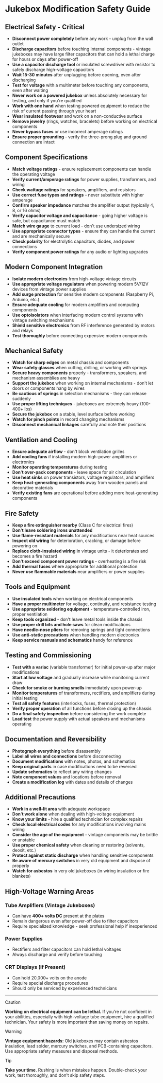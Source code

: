 # Jukebox Modification Safety Guide

## Electrical Safety - Critical

- **Disconnect power completely** before any work - unplug from the wall outlet
- **Discharge capacitors** before touching internal components - vintage jukeboxes may have large filter capacitors that can hold a lethal charge for hours or days after power-off
- **Use a capacitor discharge tool** or insulated screwdriver with resistor to safely discharge high-voltage capacitors
- **Wait 15-30 minutes** after unplugging before opening, even after discharging
- **Test for voltage** with a multimeter before touching any components, even after waiting
- **Never work on a powered jukebox** unless absolutely necessary for testing, and only if you're qualified
- **Work with one hand** when testing powered equipment to reduce the risk of current passing through your heart
- **Wear insulated footwear** and work on a non-conductive surface
- **Remove jewelry** (rings, watches, bracelets) before working on electrical components
- **Never bypass fuses** or use incorrect amperage ratings
- **Ensure proper grounding** - verify the three-prong plug and ground connection are intact

## Component Specifications

- **Match voltage ratings** - ensure replacement components can handle the operating voltage
- **Verify current/amperage ratings** for power supplies, transformers, and wiring
- **Check wattage ratings** for speakers, amplifiers, and resistors
- **Use correct fuse types and ratings** - never substitute with higher amperage
- **Confirm speaker impedance** matches the amplifier output (typically 4, 8, or 16 ohms)
- **Verify capacitor voltage and capacitance** - going higher voltage is safe, but capacitance must match
- **Match wire gauge** to current load - don't use undersized wiring
- **Use appropriate connector types** - ensure they can handle the current and are mechanically secure
- **Check polarity** for electrolytic capacitors, diodes, and power connections
- **Verify component power ratings** for any audio or lighting upgrades

## Modern Component Integration

- **Isolate modern electronics** from high-voltage vintage circuits
- **Use appropriate voltage regulators** when powering modern 5V/12V devices from vintage power supplies
- **Add surge protection** for sensitive modern components (Raspberry Pi, Arduino, etc.)
- **Ensure adequate cooling** for modern amplifiers and computing components
- **Use optoisolators** when interfacing modern control systems with vintage switching mechanisms
- **Shield sensitive electronics** from RF interference generated by motors and relays
- **Test thoroughly** before connecting expensive modern components

## Mechanical Safety

- **Watch for sharp edges** on metal chassis and components
- **Wear safety glasses** when cutting, drilling, or working with springs
- **Secure heavy components** properly - transformers, speakers, and mechanism assemblies are heavy
- **Support the jukebox** when working on internal mechanisms - don't let doors or components hang by wires
- **Be cautious of springs** in selection mechanisms - they can release suddenly
- **Use proper lifting techniques** - jukeboxes are extremely heavy (100-400+ lbs)
- **Secure the jukebox** on a stable, level surface before working
- **Watch for pinch points** in record changing mechanisms
- **Disconnect mechanical linkages** carefully and note their positions

## Ventilation and Cooling

- **Ensure adequate airflow** - don't block ventilation grilles
- **Add cooling fans** if installing modern high-power amplifiers or electronics
- **Monitor operating temperatures** during testing
- **Don't over-pack components** - leave space for air circulation
- **Use heat sinks** on power transistors, voltage regulators, and amplifiers
- **Keep heat-generating components** away from wooden panels and decorative materials
- **Verify existing fans** are operational before adding more heat-generating components

## Fire Safety

- **Keep a fire extinguisher nearby** (Class C for electrical fires)
- **Don't leave soldering irons unattended**
- **Use flame-resistant materials** for any modifications near heat sources
- **Inspect old wiring** for deterioration, cracking, or damage before powering on
- **Replace cloth-insulated wiring** in vintage units - it deteriorates and becomes a fire hazard
- **Don't exceed component power ratings** - overheating is a fire risk
- **Add thermal fuses** where appropriate for additional protection
- **Never use flammable materials** near amplifiers or power supplies

## Tools and Equipment

- **Use insulated tools** when working on electrical components
- **Have a proper multimeter** for voltage, continuity, and resistance testing
- **Use appropriate soldering equipment** - temperature-controlled iron, proper ventilation
- **Keep tools organized** - don't leave metal tools inside the chassis
- **Use proper drill bits and hole saws** for clean modifications
- **Have needle-nose pliers** for removing springs and tight connections
- **Use anti-static precautions** when handling modern electronics
- **Keep service manuals and schematics** handy for reference

## Testing and Commissioning

- **Test with a variac** (variable transformer) for initial power-up after major modifications
- **Start at low voltage** and gradually increase while monitoring current draw
- **Check for smoke or burning smells** immediately upon power-up
- **Monitor temperatures** of transformers, rectifiers, and amplifiers during initial testing
- **Test all safety features** (interlocks, fuses, thermal protection)
- **Verify proper operation** of all functions before closing up the chassis
- **Do a final safety inspection** before considering the work complete
- **Load test** the power supply with actual speakers and mechanisms operating

## Documentation and Reversibility

- **Photograph everything** before disassembly
- **Label all wires and connections** before disconnecting
- **Document modifications** with notes, photos, and schematics
- **Keep original parts** in case modifications need to be reversed
- **Update schematics** to reflect any wiring changes
- **Note component values** and locations before removal
- **Create a modification log** with dates and details of changes

## Additional Precautions

- **Work in a well-lit area** with adequate workspace
- **Don't work alone** when dealing with high-voltage equipment
- **Know your limits** - hire a qualified technician for complex repairs
- **Check local electrical codes** for any modifications involving mains wiring
- **Consider the age of the equipment** - vintage components may be brittle or unstable
- **Use proper chemical safety** when cleaning or restoring (solvents, deoxit, etc.)
- **Protect against static discharge** when handling sensitive components
- **Be aware of mercury switches** in very old equipment and dispose of properly
- **Watch for asbestos** in very old jukeboxes (in wiring insulation or fire blankets)

## High-Voltage Warning Areas

### Tube Amplifiers (Vintage Jukeboxes)
- Can have **400+ volts DC** present at the plates
- Remain dangerous even after power-off due to filter capacitors
- Require specialized knowledge - seek professional help if inexperienced

### Power Supplies
- Rectifiers and filter capacitors can hold lethal voltages
- Always discharge and verify before touching

### CRT Displays (If Present)
- Can hold 20,000+ volts on the anode
- Require special discharge procedures
- Should only be serviced by experienced technicians

---

> [!CAUTION]
> **Working on electrical equipment can be lethal.** If you're not confident in your abilities, especially with high-voltage tube equipment, hire a qualified technician. Your safety is more important than saving money on repairs.

> [!WARNING]
> **Vintage equipment hazards:** Old jukeboxes may contain asbestos insulation, lead solder, mercury switches, and PCB-containing capacitors. Use appropriate safety measures and disposal methods.

> [!TIP]
> **Take your time.** Rushing is when mistakes happen. Double-check your work, test thoroughly, and don't skip safety steps.